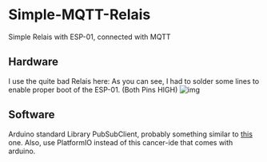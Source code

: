 # Simple-MQTT-Relais
Simple Relais with ESP-01, connected with MQTT

## Hardware
I use the quite bad Relais here: 
As you can see, I had to solder some lines to enable proper boot of the ESP-01. (Both Pins HIGH)
![img](doc/DSC_0719.JPG)


## Software
Arduino standard Library PubSubClient, probably something similar to [this](https://github.com/knolleary/pubsubclient) one.
Also, use PlatformIO instead of this cancer-ide that comes with arduino.
